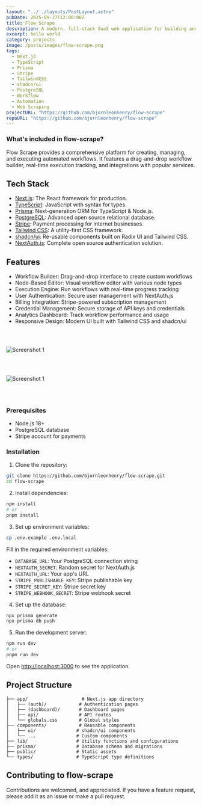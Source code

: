 ```yaml
---
layout: "../../layouts/PostLayout.astro"
pubDate: 2025-09-27T12:00:00Z
title: Flow Scrape
description: A modern, full-stack SaaS web application for building and executing custom automated workflows, with a focus on web scraping and data processing. Built with Next.js, TypeScript, Prisma.
excerpt: hello world
category: projects
image: /posts/images/flow-scrape.png
tags:
  - Next.js
  - TypeScript
  - Prisma
  - Stripe
  - TailwindCSS
  - shadcn/ui
  - PostgreSQL
  - Workflow
  - Automation
  - Web Scraping
projectURL: "https://github.com/bjornleonhenry/flow-scrape"
repoURL: "https://github.com/bjornleonhenry/flow-scrape"
---
```


### What's included in flow-scrape?

Flow Scrape provides a comprehensive platform for creating, managing, and executing automated workflows. It features a drag-and-drop workflow builder, real-time execution tracking, and integrations with popular services.

## Tech Stack

- [Next.js](https://nextjs.org/): The React framework for production.
- [TypeScript](https://www.typescriptlang.org/): JavaScript with syntax for types.
- [Prisma](https://www.prisma.io/): Next-generation ORM for TypeScript & Node.js.
- [PostgreSQL](https://www.postgresql.org/): Advanced open source relational database.
- [Stripe](https://stripe.com/): Payment processing for internet businesses.
- [Tailwind CSS](https://tailwindcss.com/): A utility-first CSS framework.
- [shadcn/ui](https://ui.shadcn.com/): Re-usable components built on Radix UI and Tailwind CSS.
- [NextAuth.js](https://next-auth.js.org/): Complete open source authentication solution.

## Features
- Workflow Builder: Drag-and-drop interface to create custom workflows
- Node-Based Editor: Visual workflow editor with various node types
- Execution Engine: Run workflows with real-time progress tracking
- User Authentication: Secure user management with NextAuth.js
- Billing Integration: Stripe-powered subscription management
- Credential Management: Secure storage of API keys and credentials
- Analytics Dashboard: Track workflow performance and usage
- Responsive Design: Modern UI built with Tailwind CSS and shadcn/ui

### &nbsp;

![Screenshot 1](/posts/images/flow-scrape-1.png)

### &nbsp;

![Screenshot 1](/posts/images/flow-scrape-2.png)

### &nbsp;

### Prerequisites

- Node.js 18+
- PostgreSQL database
- Stripe account for payments

### Installation

1. Clone the repository:
```bash
git clone https://github.com/bjornleonhenry/flow-scrape.git
cd flow-scrape
```

2. Install dependencies:
```bash
npm install
# or
pnpm install
```

3. Set up environment variables:
```bash
cp .env.example .env.local
```

Fill in the required environment variables:
- `DATABASE_URL`: Your PostgreSQL connection string
- `NEXTAUTH_SECRET`: Random secret for NextAuth.js
- `NEXTAUTH_URL`: Your app's URL
- `STRIPE_PUBLISHABLE_KEY`: Stripe publishable key
- `STRIPE_SECRET_KEY`: Stripe secret key
- `STRIPE_WEBHOOK_SECRET`: Stripe webhook secret

4. Set up the database:
```bash
npx prisma generate
npx prisma db push
```

5. Run the development server:
```bash
npm run dev
# or
pnpm run dev
```

Open [http://localhost:3000](http://localhost:3000) to see the application.

## Project Structure

```
├── app/                    # Next.js app directory
│   ├── (auth)/            # Authentication pages
│   ├── (dashboard)/       # Dashboard pages
│   ├── api/               # API routes
│   └── globals.css        # Global styles
├── components/            # Reusable components
│   ├── ui/               # shadcn/ui components
│   └── ...               # Custom components
├── lib/                  # Utility functions and configurations
├── prisma/               # Database schema and migrations
├── public/               # Static assets
└── types/                # TypeScript type definitions
```

## Contributing to flow-scrape

Contributions are welcomed, and appreciated. If you have a feature request, please add it as an issue or make a pull request.